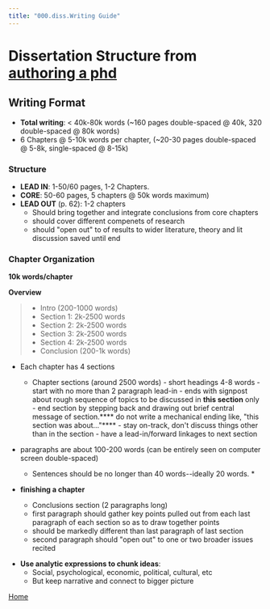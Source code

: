 ```yaml
---
title: "000.diss.Writing Guide"
---
```

# Dissertation Structure from [authoring a phd](001.Notes/authoring%20a%20phd%20by%20patrick%20dunleary.md)

## Writing Format 
- **Total writing**: < 40k-80k words (~160 pages double-spaced @ 40k, 320 double-spaced  @ 80k words)
- 6 Chapters @ 5-10k words per chapter, (~20-30 pages double-spaced @ 5-8k, single-spaced @ 8-15k) 

###  Structure
* **LEAD IN**: 1-50/60 pages, 1-2 Chapters.
* **CORE**: 50-60 pages, 5 chapters @ 50k words maximum)
* **LEAD OUT** (p. 62): 1-2 chapters
	* Should bring together and integrate conclusions from core chapters
	* should cover different compenets of research
	* should "open out" to of results to wider literature, theory and lit discussion saved until end

### Chapter Organization
**10k words/chapter**

**Overview**
> - Intro (200-1000 words)
> - Section 1: 2k-2500 words
> - Section 2: 2k-2500 words
> - Section 3: 2k-2500 words
> - Section 4: 2k-2500 words
> - Conclusion (200-1k words)

- Each chapter has 4 sections
	- Chapter sections (around 2500 words)
			- short headings 4-8 words
			- start with no more than 2 paragraph lead-in
				- ends with signpost about rough sequence of topics to be discussed in **this section** only
				- end section by stepping back and drawing out brief central message of section.**** do not write a mechanical ending like, "this section was about..."****
				- stay on-track, don't discuss things other than in the section
				- have a lead-in/forward linkages to next section
- paragraphs are about 100-200 words (can be entirely seen on computer screen double-spaced)
	- Sentences should be no longer than 40 words--ideally 20 words. *

- **finishing a chapter**
	- Conclusions section (2 paragraphs long)
	- first paragraph should gather key points pulled out from each last paragraph of each section so as to draw together points
	- should be markedly different than last paragraph of last section
	- second paragraph should "open out" to one or two broader issues recited

* **Use analytic expressions to chunk ideas**:
	* Social, psychological, economic, political, cultural, etc
	* But keep narrative and connect to bigger picture

[Home](_index.md)